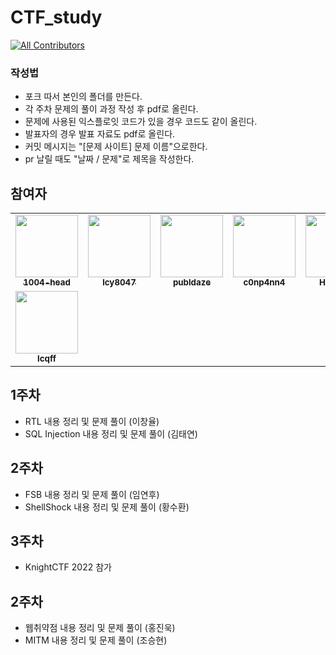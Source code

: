 # CTF_study
<!-- ALL-CONTRIBUTORS-BADGE:START - Do not remove or modify this section -->
[![All Contributors](https://img.shields.io/badge/all_contributors-8-orange.svg?style=flat-square)](#contributors-)
<!-- ALL-CONTRIBUTORS-BADGE:END -->
### 작성법
+ 포크 따서 본인의 폴더를 만든다.
+ 각 주차 문제의 풀이 과정 작성 후 pdf로 올린다.
+ 문제에 사용된 익스플로잇 코드가 있을 경우 코드도 같이 올린다.
+ 발표자의 경우 발표 자료도 pdf로 올린다.
+ 커밋 메시지는 "[문제 사이트] 문제 이름"으로한다.
+ pr 날릴 때도 "날짜 / 문제"로 제목을 작성한다.

## 참여자

<table>
  <tr>
    <td align="center"><a href="https://github.com/1004-head"><img src="https://avatars.githubusercontent.com/u/65378326?v=4?s=100" width="100px;" alt=""/><br /><sub><b>1004-head</b></sub></a><br /></td>
    <td align="center"><a href="https://github.com/lcy8047"><img src="https://avatars.githubusercontent.com/u/35690965?v=4?s=100" width="100px;" alt=""/><br /><sub><b>lcy8047</b></sub></a><br /></td>
    <td align="center"><a href="https://github.com/publdaze"><img src="https://avatars.githubusercontent.com/u/78250089?v=4?s=100" width="100px;" alt=""/><br /><sub><b>publdaze</b></sub></a><br /></td>
    <td align="center"><a href="http://None"><img src="https://avatars.githubusercontent.com/u/49471288?v=4?s=100" width="100px;" alt=""/><br /><sub><b>c0np4nn4</b></sub></a><br /></td>
    <td align="center"><a href="https://github.com/HSHwan"><img src="https://avatars.githubusercontent.com/u/86449722?v=4?s=100" width="100px;" alt=""/><br /><sub><b>HSHwan</b></sub></a><br /></td>
    <td align="center"><a href="https://github.com/JinukHong"><img src="https://avatars.githubusercontent.com/u/45095330?v=4?s=100" width="100px;" alt=""/><br /><sub><b>JinukHong</b></sub></a><br /></td>
    <td align="center"><a href="https://github.com/kimty103"><img src="https://avatars.githubusercontent.com/u/80939394?v=4?s=100" width="100px;" alt=""/><br /><sub><b>kimty103</b></sub></a><br /></td>
  </tr>
  <tr>
    <td align="center"><a href="https://github.com/lcqff"><img src="https://avatars.githubusercontent.com/u/71930280?v=4?s=100" width="100px;" alt=""/><br /><sub><b>lcqff</b></sub></a><br /></td>
  </tr>
</table>

## 1주차
* RTL 내용 정리 및 문제 풀이 (이창율)
* SQL Injection 내용 정리 및 문제 풀이 (김태연)

## 2주차
* FSB 내용 정리 및 문제 풀이 (임연후)
* ShellShock 내용 정리 및 문제 풀이 (황수환)

## 3주차
* KnightCTF 2022 참가

## 2주차
* 웹취약점 내용 정리 및 문제 풀이 (홍진욱)
* MITM 내용 정리 및 문제 풀이 (조승현)

